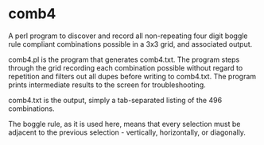 # comb4
A perl program to discover and record all non-repeating four digit boggle rule compliant combinations possible in a 3x3 grid, and associated output.

comb4.pl is the program that generates comb4.txt. The program steps through the grid recording each combination possible without regard to repetition and filters out all dupes before writing to comb4.txt. The program prints intermediate results to the screen for troubleshooting.

comb4.txt is the output, simply a tab-separated listing of the 496 combinations.

The boggle rule, as it is used here, means that every selection must be adjacent to the previous selection - vertically, horizontally, or diagonally.

